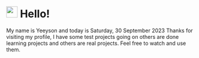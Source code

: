  <h1>
    <img src="https://emojis.slackmojis.com/emojis/images/1643510097/45343/hi.gif?1643510097" width="30"/> 
    Hello!
 </h1>
 <p>
    My name is Yeeyson and today is Saturday, 30 September 2023
    Thanks for visiting my profile, I have some test projects going on others are done learning projects and others are real projects.
    Feel free to watch and use them.
 </p>
